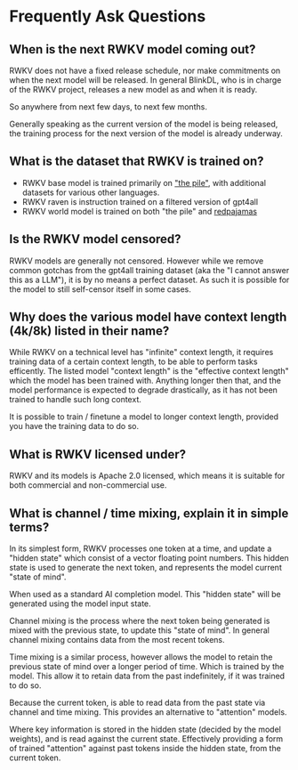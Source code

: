 # Frequently Ask Questions

## When is the next RWKV model coming out?

RWKV does not have a fixed release schedule, nor make commitments on when the next model will be released. In general BlinkDL, who is in charge of the RWKV project, releases a new model as and when it is ready.

So anywhere from next few days, to next few months.

Generally speaking as the current version of the model is being released, the training process for the next version of the model is already underway.

## What is the dataset that RWKV is trained on?

- RWKV base model is trained primarily on ["the pile"](https://pile.eleuther.ai/), with additional datasets for various other languages.
- RWKV raven is instruction trained on a filtered version of gpt4all
- RWKV world model is trained on both "the pile" and [redpajamas](https://github.com/togethercomputer/RedPajama-Data)

## Is the RWKV model censored?

RWKV models are generally not censored. However while we remove common gotchas from the gpt4all training dataset (aka the "I cannot answer this as a LLM"), it is by no means a perfect dataset. As such it is possible for the model to still self-censor itself in some cases.

## Why does the various model have context length (4k/8k) listed in their name? 

While RWKV on a technical level has "infinite" context length, it requires training data of a certain context length, to be able to perform tasks efficently. The listed model "context length" is the "effective context length" which the model has been trained with. Anything longer then that, and the model performance is expected to degrade drastically, as it has not been trained to handle such long context.

It is possible to train / finetune a model to longer context length, provided you have the training data to do so.

## What is RWKV licensed under?

RWKV and its models is Apache 2.0 licensed, which means it is suitable for both commercial and non-commercial use.

## What is channel / time mixing, explain it in simple terms?

In its simplest form, RWKV processes one token at a time, and update a "hidden state" which consist of a vector floating point numbers. This hidden state is used to generate the next token, and represents the model current "state of mind".

When used as a standard AI completion model. This "hidden state" will be generated using the model input state.

Channel mixing is the process where the next token being generated is mixed with the previous state, to update this "state of mind". In general channel mixing contains data from the most recent tokens.

Time mixing is a similar process, however allows the model to retain the previous state of mind over a longer period of time. Which is trained by the model. This allow it to retain data from the past indefinitely, if it was trained to do so.

Because the current token, is able to read data from the past state via channel and time mixing. This provides an alternative to "attention" models. 

Where key information is stored in the hidden state (decided by the model weights), and is read against the current state. Effectively providing a form of trained "attention" against past tokens inside the hidden state, from the current token.